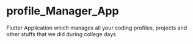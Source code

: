 # profile_Manager_App
Flutter Application which manages all your coding profiles, projects and other stuffs that we did during college days
